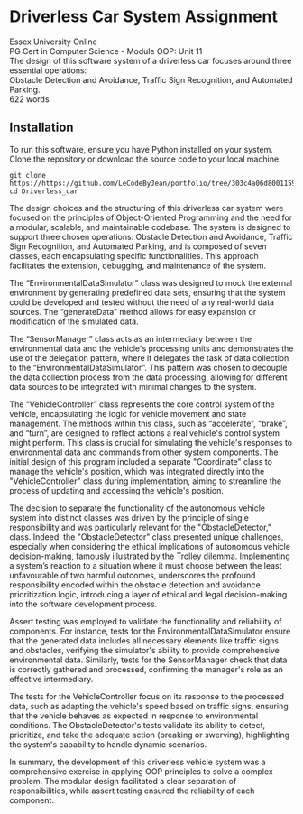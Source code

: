 # Driverless Car System Assignment
Essex University Online<br>
PG Cert in Computer Science - Module OOP: Unit 11<br>
The design of this software system of a driverless car focuses around three essential operations:<br>
Obstacle Detection and Avoidance, Traffic Sign Recognition, and Automated Parking.<br>
622 words

## Installation
To run this software, ensure you have Python installed on your system. Clone the repository or download the source code to your local machine.<br>

```
git clone https://https://github.com/LeCodeByJean/portfolio/tree/303c4a06d8001159eaf37bd8d0cf811929741ae5/Projects/Modules/OOP/Unit11/Driverless_car
cd Driverless_car
```

The design choices and the structuring of this driverless car system were focused on the principles of Object-Oriented Programming and the need for a modular, scalable, and maintainable codebase.
The system is designed to support three chosen operations: Obstacle Detection and Avoidance, Traffic Sign Recognition, and Automated Parking, and is composed of seven classes, each encapsulating specific functionalities. This approach facilitates the extension, debugging, and maintenance of the system.

The “EnvironmentalDataSimulator” class was designed to mock the external environment by generating predefined data sets, ensuring that the system could be developed and tested without the need of any real-world data sources. The “generateData” method allows for easy expansion or modification of the simulated data.

The “SensorManager” class acts as an intermediary between the environmental data and the vehicle's processing units and demonstrates the use of the delegation pattern, where it delegates the task of data collection to the “EnvironmentalDataSimulator”. This pattern was chosen to decouple the data collection process from the data processing, allowing for different data sources to be integrated with minimal changes to the system.

The “VehicleController” class represents the core control system of the vehicle, encapsulating the logic for vehicle movement and state management. The methods within this class, such as “accelerate”, “brake”, and “turn”, are designed to reflect actions a real vehicle's control system might perform. This class is crucial for simulating the vehicle's responses to environmental data and commands from other system components. The initial design of this program included a separate "Coordinate" class to manage the vehicle's position, which was integrated directly into the "VehicleController" class during implementation, aiming to streamline the process of updating and accessing the vehicle's position.

The decision to separate the functionality of the autonomous vehicle system into distinct classes was driven by the principle of single responsibility and was particularly relevant for the "ObstacleDetector," class. Indeed, the "ObstacleDetector" class presented unique challenges, especially when considering the ethical implications of autonomous vehicle decision-making, famously illustrated by the Trolley dilemma. Implementing a system’s reaction to a situation where it must choose between the least unfavourable of two harmful outcomes, underscores the profound responsibility encoded within the obstacle detection and avoidance prioritization logic, introducing a layer of ethical and legal decision-making into the software development process.

Assert testing was employed to validate the functionality and reliability of components. For instance, tests for the EnvironmentalDataSimulator ensure that the generated data includes all necessary elements like traffic signs and obstacles, verifying the simulator's ability to provide comprehensive environmental data. Similarly, tests for the SensorManager check that data is correctly gathered and processed, confirming the manager's role as an effective intermediary.

The tests for the VehicleController focus on its response to the processed data, such as adapting the vehicle's speed based on traffic signs, ensuring that the vehicle behaves as expected in response to environmental conditions. The ObstacleDetector's tests validate its ability to detect, prioritize, and take the adequate action (breaking or swerving), highlighting the system's capability to handle dynamic scenarios.

In summary, the development of this driverless vehicle system was a comprehensive exercise in applying OOP principles to solve a complex problem. The modular design facilitated a clear separation of responsibilities, while assert testing ensured the reliability of each component.
